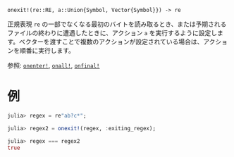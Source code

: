 ```
onexit!(re::RE, a::Union{Symbol, Vector{Symbol}}) -> re
```

正規表現 `re` の一部でなくなる最初のバイトを読み取るとき、または予期されるファイルの終わりに遭遇したときに、アクション `a` を実行するように設定します。ベクターを渡すことで複数のアクションが設定されている場合は、アクションを順番に実行します。

参照: [`onenter!`](@ref), [`onall!`](@ref), [`onfinal!`](@ref)

# 例

```julia
julia> regex = re"ab?c*";

julia> regex2 = onexit!(regex, :exiting_regex);

julia> regex === regex2
true
```
